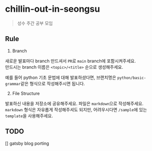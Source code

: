 # chillin-out-in-seongsu

> 성수 주간 공부 모임

## Rule

1. Branch

새로운 발표마다 branch 만드셔서 `PR`로 `main` branch에 포함시켜주세요.  
만드시는 branch 이름은 `<topic>/<title>` 순으로 생성해주세요.  

예를 들어 python 기초 문법에 대해 발표하셨다면, 브랜치명은 `python/basic-grammar`같은 형식으로 작성해주시면 됩니다.  

2. File Structure

발표하신 내용을 저장소에 공유해주세요. 파일은 `markdown`으로 작성해주세요.  
`markdown` 형식은 자유롭게 작성해주셔도 되지만, 어려우시다면 `/sample`에 있는 `template`을 사용해주세요.  

## TODO

[] gatsby blog porting